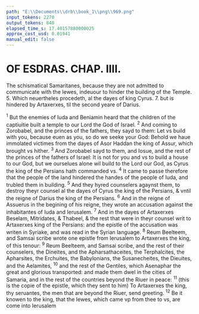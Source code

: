```yaml
---
path: "E:\\Documents\\drb\\book_1\\png\\969.png"
input_tokens: 2270
output_tokens: 840
elapsed_time_s: 17.40157880000025
approx_cost_usd: 0.01941
manual_edit: false
---
```

# OF ESDRAS. CHAP. IIII.

The schismatical Samaritanes, because they are not admitted to communicate with the Iewes, indeuour to hinder the building of the Temple. 5. Which neuertheles procedeth, al the dayes of king Cyrus. 7. but is hindered by Artaxerxes, til the second yeare of Darius.

<sup>1</sup> But the enemies of Iuda and Beniamin heard that the children of the captiuitie built a temple to our Lord the God of Israel. <sup>2</sup> And coming to Zorobabel, and the princes of the fathers, they sayd to them: Let vs build with you, because euen as you, so do we seeke your God: Behold we haue immolated victimes from the dayes of Asor Haddan the king of Assur, which brought vs hither. <sup>3</sup> And Zorobabel sayd to them, and Iosue, and the rest of the princes of the fathers of Israel: It is not for you and vs to build a house to our God, but we ourselues alone wil build to the Lord our God, as Cyrus the king of the Persians hath commanded vs. <sup>4</sup> It came to passe therefore that the people of the land hindered the handes of the people of Iuda, and trubled them in building. <sup>5</sup> And they hyred counselers agaynst them, to destroy theyr counsel al the dayes of Cyrus the king of the Persians, & vntil the reigne of Darius the king of the Persians. <sup>6</sup> And in the reigne of Assuerus in the begining of his reigne, they wrote an accusation against the inhabitantes of Iuda and Ierusalem. <sup>7</sup> And in the dayes of Artaxerxes Beselam, Mitridates, & Thabeel, & the rest that were in theyr counsel writ to Artaxerxes king of the Persians: and the epistle of the accusation was writen in Syriake, and was read in the Syrian language. <sup>8</sup> Reum Beelteem, and Samsai scribe wrote one epistle from Ierusalem to Artaxerxes the king, of this tenour: <sup>9</sup> Reum Beelteem, and Samsai scribe, and the rest of their counselers, the Dineites, and the Apharsathaceites, the Terphalcites, the Apharsites, the Erchuites, the Babylonians, the Susanecheites, the Dieuites, and the Aelamites, <sup>10</sup> and the rest of the Gentiles, which Asenaphar the great and glorious transported: and made them dwel in the cities of Samaria, and in the rest of the countries beyond the Riuer in peace: <sup>11</sup> (this is the copie of the epistle, which they sent to him) To Artaxerxes the king, thy seruantes, the men that are beyond the Riuer, send greeting. <sup>12</sup> Be it knowen to the king, that the Iewes, which came vp from thee to vs, are come into Ierusalem

[^1]: Schismatikes and Heretikes may not be admitted to communicate in sacred offices with Catholiques.